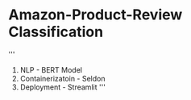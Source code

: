 # Amazon-Product-Review Classification

'''
1. NLP - BERT Model
2. Containerizatoin - Seldon 
3. Deployment - Streamlit
'''

